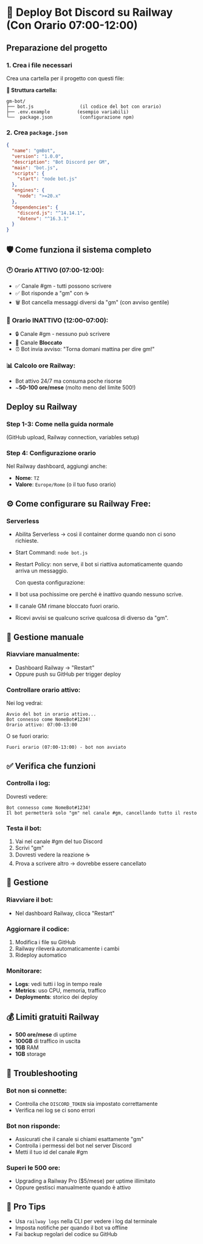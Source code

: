 # 🚀 Deploy Bot Discord su Railway (Con Orario 07:00-12:00)

## Preparazione del progetto

### 1. Crea i file necessari
Crea una cartella per il progetto con questi file:

**📁 Struttura cartella:**
```
gm-bot/
├── bot.js                 (il codice del bot con orario)
├── .env.example          (esempio variabili)
└──  package.json          (configurazione npm)

```

### 2. Crea `package.json`
```json
{
  "name": "gmBot",
  "version": "1.0.0",
  "description": "Bot Discord per GM",
  "main": "bot.js",
  "scripts": {
    "start": "node bot.js"
  },
  "engines": {
    "node": ">=20.x"
  },
  "dependencies": {
    "discord.js": "^14.14.1",
    "dotenv": "^16.3.1"
  }
}
```

## 🛡️ Come funziona il sistema completo

### 🕐 **Orario ATTIVO (07:00-12:00):**
- ✅ Canale #gm - tutti possono scrivere
- ✅ Bot risponde a "gm" con ☕
- 🗑️ Bot cancella messaggi diversi da "gm" (con avviso gentile)

### 🌙 **Orario INATTIVO (12:00-07:00):**  
- 🔒 Canale #gm - nessuno può scrivere
- 🚫 Canale **Bloccato**
- ⏰ Bot invia avviso: "Torna domani mattina per dire gm!"

### 📊 **Calcolo ore Railway:**
- Bot attivo 24/7 ma consuma poche risorse
- ~**50-100 ore/mese** (molto meno del limite 500!)

## Deploy su Railway

### Step 1-3: Come nella guida normale
(GitHub upload, Railway connection, variables setup)

### Step 4: Configurazione orario
Nel Railway dashboard, aggiungi anche:
- **Nome**: `TZ`
- **Valore**: `Europe/Rome` (o il tuo fuso orario)

## ⚙️ Come configurare su Railway Free:

### Serverless
- Abilita Serverless → così il container dorme quando non ci sono richieste.
- Start Command: `node bot.js`
- Restart Policy: non serve, il bot si riattiva automaticamente quando arriva un messaggio.
  
  Con questa configurazione:
- Il bot usa pochissime ore perché è inattivo quando nessuno scrive.
- Il canale GM rimane bloccato fuori orario.
- Ricevi avvisi se qualcuno scrive qualcosa di diverso da "gm".


## 🔧 Gestione manuale

### Riavviare manualmente:
- Dashboard Railway → "Restart"
- Oppure push su GitHub per trigger deploy

### Controllare orario attivo:
Nei log vedrai:
```
Avvio del bot in orario attivo...
Bot connesso come NomeBot#1234!
Orario attivo: 07:00-13:00
```

O se fuori orario:
```
Fuori orario (07:00-13:00) - bot non avviato
```

## ✅ Verifica che funzioni

### Controlla i log:
Dovresti vedere:
```
Bot connesso come NomeBot#1234!
Il bot permetterà solo "gm" nel canale #gm, cancellando tutto il resto
```

### Testa il bot:
1. Vai nel canale #gm del tuo Discord
2. Scrivi "gm"
3. Dovresti vedere la reazione ☕
4. Prova a scrivere altro → dovrebbe essere cancellato

## 🔧 Gestione

### Riavviare il bot:
- Nel dashboard Railway, clicca "Restart"

### Aggiornare il codice:
1. Modifica i file su GitHub
2. Railway rileverà automaticamente i cambi
3. Rideploy automatico

### Monitorare:
- **Logs**: vedi tutti i log in tempo reale
- **Metrics**: uso CPU, memoria, traffico
- **Deployments**: storico dei deploy

## 💰 Limiti gratuiti Railway
- **500 ore/mese** di uptime
- **100GB** di traffico in uscita
- **1GB** RAM
- **1GB** storage

## 🚨 Troubleshooting

### Bot non si connette:
- Controlla che `DISCORD_TOKEN` sia impostato correttamente
- Verifica nei log se ci sono errori

### Bot non risponde:
- Assicurati che il canale si chiami esattamente "gm"
- Controlla i permessi del bot nel server Discord
- Metti il tuo id del canale #gm 

### Superi le 500 ore:
- Upgrading a Railway Pro ($5/mese) per uptime illimitato
- Oppure gestisci manualmente quando è attivo

## 🎯 Pro Tips
- Usa `railway logs` nella CLI per vedere i log dal terminale
- Imposta notifiche per quando il bot va offline
- Fai backup regolari del codice su GitHub
